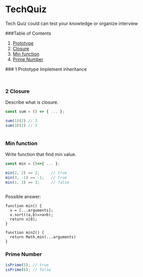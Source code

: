 # TechQuiz

Tech Quiz could can test your knowledge or organize interview 


###Table of Contents
1. [Prototype](#prototype)
1. [Closure](#closure)
1. [Min function](#min-function)
1. [Prime Number](#prime-number)

<a name="prototype"/>
### 1 Prototype
Implement inheritance

```javascript
    

```

### 2 Closure
Describe what is closure.

```javascript
const sum = () => { ... };

sum(1)(2) // 3
sum(3)(2) // 5   
 
```

### Min function
Write function that find min value.

```javascript
const min = ()=>{ ... };

min(2, 2) == 2;     // true
min(3, -1) == -1;   // true
min(1, 3) == 3;     // false
 
```

Possible answer:
```
function min() {
  x = [...arguments];
  x.sort((a,b)=>a>b);
  return x[0];
}

function min2() {
  return Math.min(...arguments)
}
```

### Prime Number

```javascript
isPrime(5); // true
isPrime(6); // false
```
